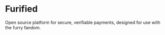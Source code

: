 # Furified

Open source platform for secure, verifiable payments, designed for use
with the furry fandom.
